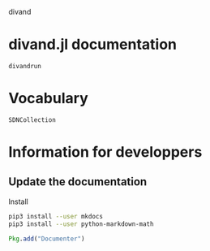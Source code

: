 
divand


# divand.jl documentation

```@docs
divandrun
```

# Vocabulary

```@docs
SDNCollection
```

# Information for developpers

## Update the documentation

Install

```bash
pip3 install --user mkdocs
pip3 install --user python-markdown-math
```

```julia
Pkg.add("Documenter")
```
